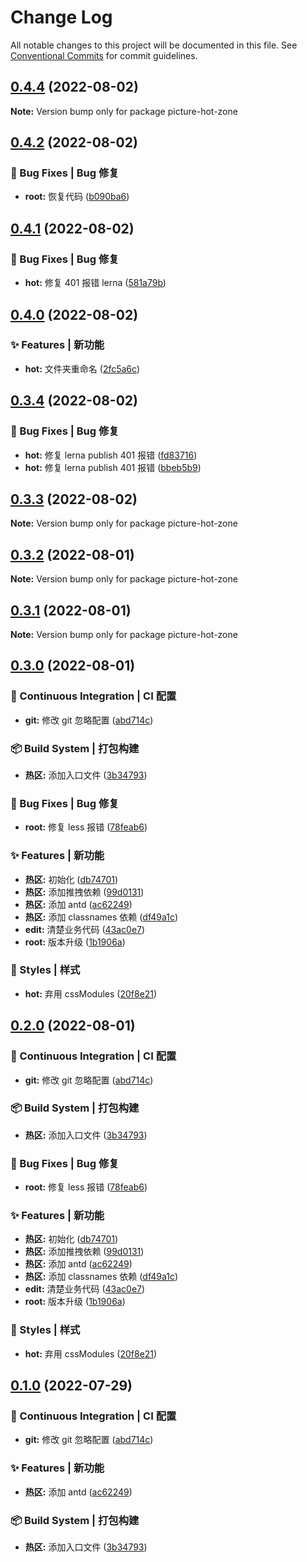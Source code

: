 # Change Log

All notable changes to this project will be documented in this file. See [Conventional Commits](https://conventionalcommits.org) for commit guidelines.

## [0.4.4](https://github.com/digital-expo-backstage-lowcode/multiport-builder-launcher/compare/picture-hot-zone@0.4.3...picture-hot-zone@0.4.4) (2022-08-02)

**Note:** Version bump only for package picture-hot-zone

## [0.4.2](https://github.com/digital-expo-backstage-lowcode/multiport-builder-launcher/compare/picture-hot-zone@0.4.1...picture-hot-zone@0.4.2) (2022-08-02)

### 🐛 Bug Fixes | Bug 修复

- **root:** 恢复代码 ([b090ba6](https://github.com/digital-expo-backstage-lowcode/multiport-builder-launcher/commit/b090ba602f32677f8cdea4aac7eab875c688845d))

## [0.4.1](https://github.com/digital-expo-backstage-lowcode/multiport-builder-launcher/compare/picture-hot-zone@0.4.0...picture-hot-zone@0.4.1) (2022-08-02)

### 🐛 Bug Fixes | Bug 修复

- **hot:** 修复 401 报错 lerna ([581a79b](https://github.com/digital-expo-backstage-lowcode/multiport-builder-launcher/commit/581a79bbb663192483de4b756bf65608413ea494))

## [0.4.0](https://github.com/digital-expo-backstage-lowcode/multiport-builder-launcher/compare/picture-hot-zone@0.3.4...picture-hot-zone@0.4.0) (2022-08-02)

### ✨ Features | 新功能

- **hot:** 文件夹重命名 ([2fc5a6c](https://github.com/digital-expo-backstage-lowcode/multiport-builder-launcher/commit/2fc5a6cdbba46b5e3ec001a31395cca90f7a0fed))

## [0.3.4](https://github.com/digital-expo-backstage-lowcode/multiport-builder-launcher/compare/picture-hot-zone@0.3.3...picture-hot-zone@0.3.4) (2022-08-02)

### 🐛 Bug Fixes | Bug 修复

- **hot:** 修复 lerna publish 401 报错 ([fd83716](https://github.com/digital-expo-backstage-lowcode/multiport-builder-launcher/commit/fd83716e9d11ea24b0abba7eef5875f6c68954ae))
- **hot:** 修复 lerna publish 401 报错 ([bbeb5b9](https://github.com/digital-expo-backstage-lowcode/multiport-builder-launcher/commit/bbeb5b9e10ce4c641e850956da643049bce3ddd2))

## [0.3.3](https://github.com/digital-expo-backstage-lowcode/multiport-builder-launcher/compare/picture-hot-zone@0.3.2...picture-hot-zone@0.3.3) (2022-08-02)

**Note:** Version bump only for package picture-hot-zone

## [0.3.2](https://github.com/digital-expo-backstage-lowcode/multiport-builder-launcher/compare/picture-hot-zone@0.3.1...picture-hot-zone@0.3.2) (2022-08-01)

**Note:** Version bump only for package picture-hot-zone

## [0.3.1](https://github.com/digital-expo-backstage-lowcode/multiport-builder-launcher/compare/picture-hot-zone@0.3.0...picture-hot-zone@0.3.1) (2022-08-01)

**Note:** Version bump only for package picture-hot-zone

## [0.3.0](https://github.com/digital-expo-backstage-lowcode/multiport-builder-launcher/compare/picture-hot-zone@0.0.5...picture-hot-zone@0.3.0) (2022-08-01)

### 👷 Continuous Integration | CI 配置

- **git:** 修改 git 忽略配置 ([abd714c](https://github.com/digital-expo-backstage-lowcode/multiport-builder-launcher/commit/abd714cf755c66de4fff64cf9fbb91a2b1ec7b84))

### 📦‍ Build System | 打包构建

- **热区:** 添加入口文件 ([3b34793](https://github.com/digital-expo-backstage-lowcode/multiport-builder-launcher/commit/3b347932a49fb7732cd33f2aa7a97fd332f0889f))

### 🐛 Bug Fixes | Bug 修复

- **root:** 修复 less 报错 ([78feab6](https://github.com/digital-expo-backstage-lowcode/multiport-builder-launcher/commit/78feab6d9e404c74656624f4c4c25885dcd5fa71))

### ✨ Features | 新功能

- **热区:** 初始化 ([db74701](https://github.com/digital-expo-backstage-lowcode/multiport-builder-launcher/commit/db747018fb2ab3ce9bf47a6a14f2cef07760317b))
- **热区:** 添加推拽依赖 ([99d0131](https://github.com/digital-expo-backstage-lowcode/multiport-builder-launcher/commit/99d01316ff90e251c3b4d646a52b831157efa1a9))
- **热区:** 添加 antd ([ac62249](https://github.com/digital-expo-backstage-lowcode/multiport-builder-launcher/commit/ac6224954a4f641dfaf4b2a41db6b96e70d3ba82))
- **热区:** 添加 classnames 依赖 ([df49a1c](https://github.com/digital-expo-backstage-lowcode/multiport-builder-launcher/commit/df49a1cd3365f67b802bbd8103ad6316bc9bd6d1))
- **edit:** 清楚业务代码 ([43ac0e7](https://github.com/digital-expo-backstage-lowcode/multiport-builder-launcher/commit/43ac0e70f8b0ad2ceba474224eb7447041585c4a))
- **root:** 版本升级 ([1b1906a](https://github.com/digital-expo-backstage-lowcode/multiport-builder-launcher/commit/1b1906a618bad0af0f6b9b2159130896c0a21c50))

### 💄 Styles | 样式

- **hot:** 弃用 cssModules ([20f8e21](https://github.com/digital-expo-backstage-lowcode/multiport-builder-launcher/commit/20f8e212208ab4873213fc216fedbb7852d0dae9))

## [0.2.0](https://github.com/digital-expo-backstage-lowcode/multiport-builder-launcher/compare/picture-hot-zone@0.0.5...picture-hot-zone@0.2.0) (2022-08-01)

### 👷 Continuous Integration | CI 配置

- **git:** 修改 git 忽略配置 ([abd714c](https://github.com/digital-expo-backstage-lowcode/multiport-builder-launcher/commit/abd714cf755c66de4fff64cf9fbb91a2b1ec7b84))

### 📦‍ Build System | 打包构建

- **热区:** 添加入口文件 ([3b34793](https://github.com/digital-expo-backstage-lowcode/multiport-builder-launcher/commit/3b347932a49fb7732cd33f2aa7a97fd332f0889f))

### 🐛 Bug Fixes | Bug 修复

- **root:** 修复 less 报错 ([78feab6](https://github.com/digital-expo-backstage-lowcode/multiport-builder-launcher/commit/78feab6d9e404c74656624f4c4c25885dcd5fa71))

### ✨ Features | 新功能

- **热区:** 初始化 ([db74701](https://github.com/digital-expo-backstage-lowcode/multiport-builder-launcher/commit/db747018fb2ab3ce9bf47a6a14f2cef07760317b))
- **热区:** 添加推拽依赖 ([99d0131](https://github.com/digital-expo-backstage-lowcode/multiport-builder-launcher/commit/99d01316ff90e251c3b4d646a52b831157efa1a9))
- **热区:** 添加 antd ([ac62249](https://github.com/digital-expo-backstage-lowcode/multiport-builder-launcher/commit/ac6224954a4f641dfaf4b2a41db6b96e70d3ba82))
- **热区:** 添加 classnames 依赖 ([df49a1c](https://github.com/digital-expo-backstage-lowcode/multiport-builder-launcher/commit/df49a1cd3365f67b802bbd8103ad6316bc9bd6d1))
- **edit:** 清楚业务代码 ([43ac0e7](https://github.com/digital-expo-backstage-lowcode/multiport-builder-launcher/commit/43ac0e70f8b0ad2ceba474224eb7447041585c4a))
- **root:** 版本升级 ([1b1906a](https://github.com/digital-expo-backstage-lowcode/multiport-builder-launcher/commit/1b1906a618bad0af0f6b9b2159130896c0a21c50))

### 💄 Styles | 样式

- **hot:** 弃用 cssModules ([20f8e21](https://github.com/digital-expo-backstage-lowcode/multiport-builder-launcher/commit/20f8e212208ab4873213fc216fedbb7852d0dae9))

## [0.1.0](https://github.com/digital-expo-backstage-lowcode/multiport-builder-launcher/compare/picture-hot-zone@0.0.5...picture-hot-zone@0.1.0) (2022-07-29)

### 👷 Continuous Integration | CI 配置

- **git:** 修改 git 忽略配置 ([abd714c](https://github.com/digital-expo-backstage-lowcode/multiport-builder-launcher/commit/abd714cf755c66de4fff64cf9fbb91a2b1ec7b84))

### ✨ Features | 新功能

- **热区:** 添加 antd ([ac62249](https://github.com/digital-expo-backstage-lowcode/multiport-builder-launcher/commit/ac6224954a4f641dfaf4b2a41db6b96e70d3ba82))

### 📦‍ Build System | 打包构建

- **热区:** 添加入口文件 ([3b34793](https://github.com/digital-expo-backstage-lowcode/multiport-builder-launcher/commit/3b347932a49fb7732cd33f2aa7a97fd332f0889f))
